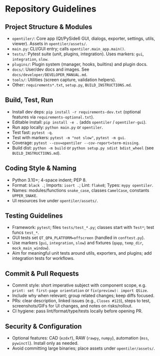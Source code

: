  # Repository Guidelines

 ## Project Structure & Modules
 - `opentiler/`: Core app (Qt/PySide6 GUI, dialogs, exporter, settings, utils, viewer). Assets in `opentiler/assets/`.
 - `main.py`: CLI/GUI entry; calls `opentiler.main_app.main()`.
 - `tests/`: Pytest suite (unit, plugins, integration). Uses markers: `gui`, `integration`, `slow`.
 - `plugins/`: Plugin system (manager, hooks, builtins) and plugin docs.
 - `docs/`: User/dev docs and images. See `docs/developer/DEVELOPER_MANUAL.md`.
 - `tools/`: Utilities (screen capture, validation helpers).
 - Other: `requirements*.txt`, `setup.py`, `BUILD_INSTRUCTIONS.md`.

 ## Build, Test, Run
 - Install dev deps: `pip install -r requirements-dev.txt` (optional features via `requirements-optional.txt`).
 - Editable install: `pip install -e .` (adds `opentiler` / `opentiler-gui`).
 - Run app locally: `python main.py` or `opentiler`.
 - Test fast: `pytest -q`.
 - Test with markers: `pytest -m "not slow"`, `pytest -m gui`.
 - Coverage: `pytest --cov=opentiler --cov-report=term-missing`.
 - Build dist: `python -m build` or `python setup.py sdist bdist_wheel` (see `BUILD_INSTRUCTIONS.md`).

 ## Coding Style & Naming
 - Python 3.10+; 4-space indent; PEP 8.
 - Format: `black .`; Imports: `isort .`; Lint: `flake8`; Types: `mypy opentiler`.
 - Names: modules/functions `snake_case`, classes `CamelCase`, constants `UPPER_SNAKE`.
 - UI resources live under `opentiler/assets/`.

 ## Testing Guidelines
 - Framework: `pytest`; files `tests/test_*.py`; classes start with `Test*`; test funcs `test_*`.
 - GUI tests set `QT_QPA_PLATFORM=offscreen` (handled in `conftest.py`).
 - Use markers (`gui`, `integration`, `slow`) and fixtures (`qapp`, `temp_dir`, `mock_main_window`).
 - Aim for meaningful unit tests around utils, exporters, and plugins; add integration tests for workflows.

 ## Commit & Pull Requests
 - Commit style: short imperative subject with component scope, e.g. `print: set first-page orientation` or `fix(preview): import QSize`.
 - Include why when relevant; group related changes; keep diffs focused.
 - PRs: clear description, linked issues (e.g., `Closes #123`), steps to test, screenshots/GIFs for UI changes, and notes on risks/rollout.
 - CI hygiene: pass lint/format/type/tests locally before opening PR.

 ## Security & Configuration
 - Optional features: CAD (`ezdxf`), RAW (`rawpy`, `numpy`), automation (`mss`, `pywinctl`). Install only as needed.
 - Avoid committing large binaries; place assets under `opentiler/assets/`.
